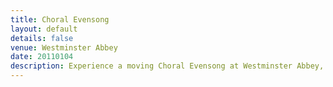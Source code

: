 ```yaml
---
title: Choral Evensong
layout: default
details: false
venue: Westminster Abbey
date: 20110104
description: Experience a moving Choral Evensong at Westminster Abbey, featuring traditional Anglican music and prayers in a historic and inspiring setting.
---
```

